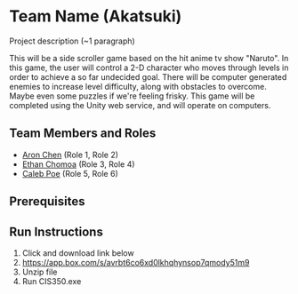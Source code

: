 # Team Name (Akatsuki)

Project description (~1 paragraph)

This will be a side scroller game based on the hit anime tv show "Naruto". In this game, the user will control a 2-D character who moves through levels in order to achieve a so far undecided goal. There will be computer generated enemies to increase level difficulty, along with obstacles to overcome. Maybe even some puzzles if we're feeling frisky. This game will be completed using the Unity web service, and will operate on computers.

## Team Members and Roles

* [Aron Chen](https://github.com/aronchen1/CIS350-HW2-Chen) (Role 1, Role 2)
* [Ethan Chomoa](https://github.com/echomoa1/CIS350-HW2-Chomoa) (Role 3, Role 4)
* [Caleb Poe](https://github.com/calebpoe00/CIS350-HW2-Poe) (Role 5, Role 6)

## Prerequisites

## Run Instructions
1. Click and download link below
2. https://app.box.com/s/avrbt6co6xd0lkhqhynsop7qmody51m9
3. Unzip file
4. Run CIS350.exe
